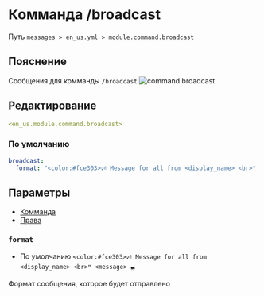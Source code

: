 # Комманда /broadcast
Путь `messages > en_us.yml > module.command.broadcast`

## Пояснение
Сообщения для комманды `/broadcast`
![command broadcast](/commandbroadcast.png)

## Редактирование
```yaml
<en_us.module.command.broadcast>
```

### По умолчанию
```yaml
broadcast:
  format: "<color:#fce303>🕫 Message for all from <display_name> <br>❝ <message> ❠"
```

## Параметры

- [Комманда](/en/commands/module/command/broadcast/)
- [Права](/en/permissions/module/command/broadcast/)

### `format`
- По умолчанию `<color:#fce303>🕫 Message for all from <display_name> <br>❝ <message> ❠`

Формат сообщения, которое будет отправлено

